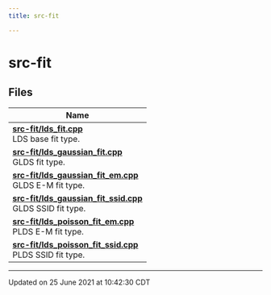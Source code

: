 ```yaml
---
title: src-fit

---
```


# src-fit



## Files

| Name           |
| -------------- |
| **[src-fit/lds_fit.cpp](/lds-ctrl-est/docs/api/files/lds__fit_8cpp/#file-lds_fit.cpp)** <br>LDS base fit type.  |
| **[src-fit/lds_gaussian_fit.cpp](/lds-ctrl-est/docs/api/files/lds__gaussian__fit_8cpp/#file-lds_gaussian_fit.cpp)** <br>GLDS fit type.  |
| **[src-fit/lds_gaussian_fit_em.cpp](/lds-ctrl-est/docs/api/files/lds__gaussian__fit__em_8cpp/#file-lds_gaussian_fit_em.cpp)** <br>GLDS E-M fit type.  |
| **[src-fit/lds_gaussian_fit_ssid.cpp](/lds-ctrl-est/docs/api/files/lds__gaussian__fit__ssid_8cpp/#file-lds_gaussian_fit_ssid.cpp)** <br>GLDS SSID fit type.  |
| **[src-fit/lds_poisson_fit_em.cpp](/lds-ctrl-est/docs/api/files/lds__poisson__fit__em_8cpp/#file-lds_poisson_fit_em.cpp)** <br>PLDS E-M fit type.  |
| **[src-fit/lds_poisson_fit_ssid.cpp](/lds-ctrl-est/docs/api/files/lds__poisson__fit__ssid_8cpp/#file-lds_poisson_fit_ssid.cpp)** <br>PLDS SSID fit type.  |







-------------------------------

Updated on 25 June 2021 at 10:42:30 CDT
